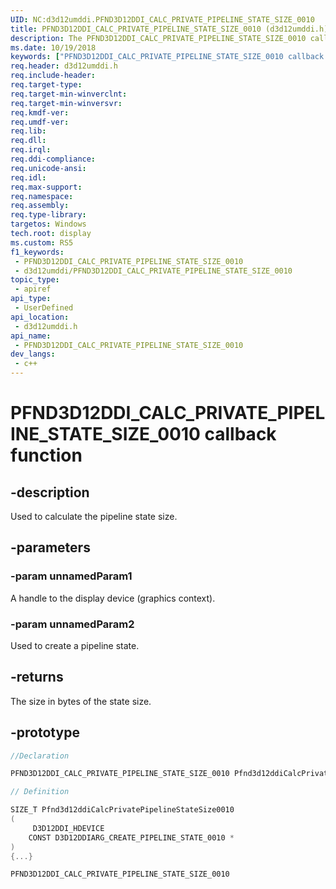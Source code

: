 ```yaml
---
UID: NC:d3d12umddi.PFND3D12DDI_CALC_PRIVATE_PIPELINE_STATE_SIZE_0010
title: PFND3D12DDI_CALC_PRIVATE_PIPELINE_STATE_SIZE_0010 (d3d12umddi.h)
description: The PFND3D12DDI_CALC_PRIVATE_PIPELINE_STATE_SIZE_0010 callback function calculates the pipeline state size.
ms.date: 10/19/2018
keywords: ["PFND3D12DDI_CALC_PRIVATE_PIPELINE_STATE_SIZE_0010 callback function"]
req.header: d3d12umddi.h
req.include-header: 
req.target-type: 
req.target-min-winverclnt: 
req.target-min-winversvr: 
req.kmdf-ver: 
req.umdf-ver: 
req.lib: 
req.dll: 
req.irql: 
req.ddi-compliance: 
req.unicode-ansi: 
req.idl: 
req.max-support: 
req.namespace: 
req.assembly: 
req.type-library: 
targetos: Windows
tech.root: display
ms.custom: RS5
f1_keywords:
 - PFND3D12DDI_CALC_PRIVATE_PIPELINE_STATE_SIZE_0010
 - d3d12umddi/PFND3D12DDI_CALC_PRIVATE_PIPELINE_STATE_SIZE_0010
topic_type:
 - apiref
api_type:
 - UserDefined
api_location:
 - d3d12umddi.h
api_name:
 - PFND3D12DDI_CALC_PRIVATE_PIPELINE_STATE_SIZE_0010
dev_langs:
 - c++
---
```


# PFND3D12DDI_CALC_PRIVATE_PIPELINE_STATE_SIZE_0010 callback function


## -description

Used to calculate the pipeline state size.

## -parameters

### -param unnamedParam1

A handle to the display device (graphics context).

### -param unnamedParam2

Used to create a pipeline state.

## -returns

The size in bytes of the state size.

## -prototype

```cpp
//Declaration

PFND3D12DDI_CALC_PRIVATE_PIPELINE_STATE_SIZE_0010 Pfnd3d12ddiCalcPrivatePipelineStateSize0010; 

// Definition

SIZE_T Pfnd3d12ddiCalcPrivatePipelineStateSize0010 
(
	 D3D12DDI_HDEVICE
	CONST D3D12DDIARG_CREATE_PIPELINE_STATE_0010 *
)
{...}

PFND3D12DDI_CALC_PRIVATE_PIPELINE_STATE_SIZE_0010 


```


